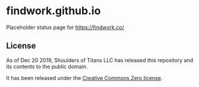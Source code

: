 # findwork.github.io
Placeholder status page for <https://findwork.co/>

## License
As of Dec 20 2019, Shoulders of Titans LLC has released this repository and its contents to the public domain.

It has been released under the [Creative Commons Zero license][CC0].

[CC0]: LICENSE